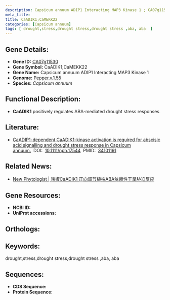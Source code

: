 ```yaml
---
description: Capsicum annuum ADIP1 Interacting MAP3 Kinase 1 ; CA07g11530 ; Capsicum annuum
meta_title:
title: CaADIK1;CaMEKK22
categories: [Capsicum annuum]
tags: [ drought,stress,drought stress,drought stress ,aba, aba  ]
---
```


## Gene Details:
- **Gene ID:**	[CA07g11530]()
- **Gene Symbol:** CaADIK1;CaMEKK22
- **Gene Name:** Capsicum annuum ADIP1 Interacting MAP3 Kinase 1
- **Genome:** [Pepper.v.1.55]()
- **Species:** *Capsicum annuum*

## Functional Description:
   -  **CaADIK1** positively regulates ABA-mediated drought stress responses

## Literature:
   - [CaADIP1-dependent CaADIK1-kinase activation is required for abscisic acid signalling and drought stress response in Capsicum annuum.]( https://nph.onlinelibrary.wiley.com/doi/10.1111/nph.17544)&nbsp;&nbsp;DOI:&nbsp;&nbsp;[10.1111/nph.17544](https://nph.onlinelibrary.wiley.com/doi/10.1111/nph.17544)&nbsp;&nbsp;PMID:&nbsp;&nbsp;[34101191](https://pubmed.ncbi.nlm.nih.gov/34101191/)

## Related News:
   - [New Phytologist | 辣椒CaADIK1 正向调节植株ABA依赖性干旱胁迫反应](https://mp.weixin.qq.com/s?__biz=Mzg3MDEwNDEyMg==&mid=2247512346&idx=3&sn=40263b05a6d642780b4a9a7e47ab6bcd&chksm=ce901c4ff9e79559bf899c05bd4443f539d70a0e518d663beeb0606298118fb86534af66679b&scene=27#wechat_redirect)

## Gene Resources:
- **NCBI ID:** [](https://www.ncbi.nlm.nih.gov/gene/?term=)
- **UniProt accessions:** [](https://www.uniprot.org/uniprotkb//entry)

## Orthologs:


## Keywords:
drought,stress,drought stress,drought stress ,aba, aba 

## Sequences:
- **CDS Sequence:**
- **Protein Sequence:**
